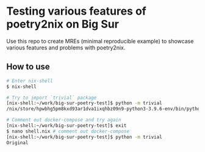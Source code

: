 # Testing various features of poetry2nix on Big Sur

Use this repo to create MREs (minimal reproducible example) to showcase various
features and problems with poetry2nix.

## How to use

```bash
# Enter nix-shell
$ nix-shell

# Try to import `trivial` package
[nix-shell:~/work/big-sur-poetry-test]$ python -m trivial
/nix/store/hpwbhg5pm8kxd93ar1dva1ixqhbz09n9-python3-3.9.6-env/bin/python3.9: No module named trivial

# Comment out docker-compose and try again
[nix-shell:~/work/big-sur-poetry-test]$ exit
$ nano shell.nix # comment out docker-compose
[nix-shell:~/work/big-sur-poetry-test]$ python -m trivial
Original
```
